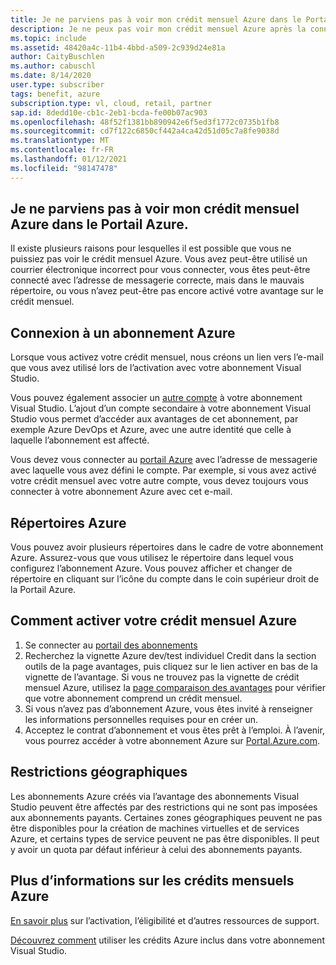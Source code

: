 ```yaml
---
title: Je ne parviens pas à voir mon crédit mensuel Azure dans le Portail Azure.
description: Je ne peux pas voir mon crédit mensuel Azure après la connexion au Portail Azure
ms.topic: include
ms.assetid: 48420a4c-11b4-4bbd-a509-2c939d24e81a
author: CaityBuschlen
ms.author: cabuschl
ms.date: 8/14/2020
user.type: subscriber
tags: benefit, azure
subscription.type: vl, cloud, retail, partner
sap.id: 8dedd10e-cb1c-2eb1-bcda-fe00b07ac903
ms.openlocfilehash: 48f52f1381bb890942e6f5ed3f1772c0735b1fb8
ms.sourcegitcommit: cd7f122c6850cf442a4ca42d51d05c7a8fe9038d
ms.translationtype: MT
ms.contentlocale: fr-FR
ms.lasthandoff: 01/12/2021
ms.locfileid: "98147478"
---
```

## <a name="im-unable-to-see-my-azure-monthly-credit-in-the-azure-portal"></a>Je ne parviens pas à voir mon crédit mensuel Azure dans le Portail Azure.

Il existe plusieurs raisons pour lesquelles il est possible que vous ne puissiez pas voir le crédit mensuel Azure. Vous avez peut-être utilisé un courrier électronique incorrect pour vous connecter, vous êtes peut-être connecté avec l’adresse de messagerie correcte, mais dans le mauvais répertoire, ou vous n’avez peut-être pas encore activé votre avantage sur le crédit mensuel. 

## <a name="azure-subscription-sign-in"></a>Connexion à un abonnement Azure 

Lorsque vous activez votre crédit mensuel, nous créons un lien vers l’e-mail que vous avez utilisé lors de l’activation avec votre abonnement Visual Studio.  

Vous pouvez également associer un [autre compte](https://docs.microsoft.com/visualstudio/subscriptions/vs-alternate-identity) à votre abonnement Visual Studio. L’ajout d’un compte secondaire à votre abonnement Visual Studio vous permet d’accéder aux avantages de cet abonnement, par exemple Azure DevOps et Azure, avec une autre identité que celle à laquelle l’abonnement est affecté.  

Vous devez vous connecter au [portail Azure](https://portal.azure.com/) avec l’adresse de messagerie avec laquelle vous avez défini le compte. Par exemple, si vous avez activé votre crédit mensuel avec votre autre compte, vous devez toujours vous connecter à votre abonnement Azure avec cet e-mail. 

## <a name="azure-directories"></a>Répertoires Azure
 
Vous pouvez avoir plusieurs répertoires dans le cadre de votre abonnement Azure. Assurez-vous que vous utilisez le répertoire dans lequel vous configurez l’abonnement Azure. Vous pouvez afficher et changer de répertoire en cliquant sur l’icône du compte dans le coin supérieur droit de la Portail Azure. 

## <a name="how-to-activate-your-azure-monthly-credit"></a>Comment activer votre crédit mensuel Azure

1. Se connecter au [portail des abonnements](https://my.visualstudio.com/benefits)  
1. Recherchez la vignette Azure dev/test individuel Credit dans la section outils de la page avantages, puis cliquez sur le lien activer en bas de la vignette de l’avantage. Si vous ne trouvez pas la vignette de crédit mensuel Azure, utilisez la [page comparaison des avantages](https://visualstudio.microsoft.com/vs/benefits/#azure?cat=visual-studio-enterprise-subscription) pour vérifier que votre abonnement comprend un crédit mensuel. 
1. Si vous n’avez pas d’abonnement Azure, vous êtes invité à renseigner les informations personnelles requises pour en créer un.  
1. Acceptez le contrat d’abonnement et vous êtes prêt à l’emploi. À l’avenir, vous pourrez accéder à votre abonnement Azure sur [Portal.Azure.com](https://portal.azure.com/).

## <a name="geographic-restrictions"></a>Restrictions géographiques 

Les abonnements Azure créés via l’avantage des abonnements Visual Studio peuvent être affectés par des restrictions qui ne sont pas imposées aux abonnements payants. Certaines zones géographiques peuvent ne pas être disponibles pour la création de machines virtuelles et de services Azure, et certains types de service peuvent ne pas être disponibles. Il peut y avoir un quota par défaut inférieur à celui des abonnements payants. 

## <a name="more-information-about-azure-monthly-credits"></a>Plus d’informations sur les crédits mensuels Azure

[En savoir plus](https://docs.microsoft.com/visualstudio/subscriptions/vs-azure) sur l’activation, l’éligibilité et d’autres ressources de support.  

[Découvrez comment](https://azure.microsoft.com/pricing/member-offers/credit-for-visual-studio-subscribers/#azure-credits) utiliser les crédits Azure inclus dans votre abonnement Visual Studio. 